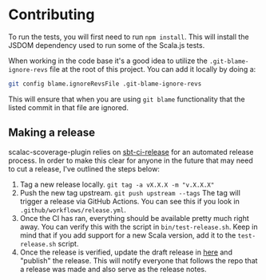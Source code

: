 # Contributing

To run the tests, you will first need to run `npm install`. This will
install the JSDOM dependency used to run some of the Scala.js tests.

When working in the code base it's a good idea to utilize the
`.git-blame-ignore-revs` file at the root of this project. You can add it
locally by doing a:

```sh
git config blame.ignoreRevsFile .git-blame-ignore-revs
```

This will ensure that when you are using `git blame` functionality that the
listed commit in that file are ignored.

## Making a release

scalac-scoverage-plugin relies on
[sbt-ci-release](https://github.com/olafurpg/sbt-ci-release) for an automated
release process. In order to make this clear for anyone in the future that may
need to cut a release, I've outlined the steps below:

1. Tag a new release locally. `git tag -a vX.X.X -m "v.X.X.X"`
2. Push the new tag upstream. `git push upstream --tags` The tag will trigger a
   release via GitHub Actions. You can see this if you look in
   `.github/workflows/release.yml`.
3. Once the CI has ran, everything should be available pretty much right away.
   You can verify this with the script in `bin/test-release.sh`. Keep in mind
   that if you add support for a new Scala version, add it to the
   `test-release.sh` script.
4. Once the release is verified, update the draft release in
   [here](https://github.com/scoverage/scalac-scoverage-plugin/releases) and
   "publish" the release. This will notify everyone that follows the repo that a
   release was made and also serve as the release notes.
